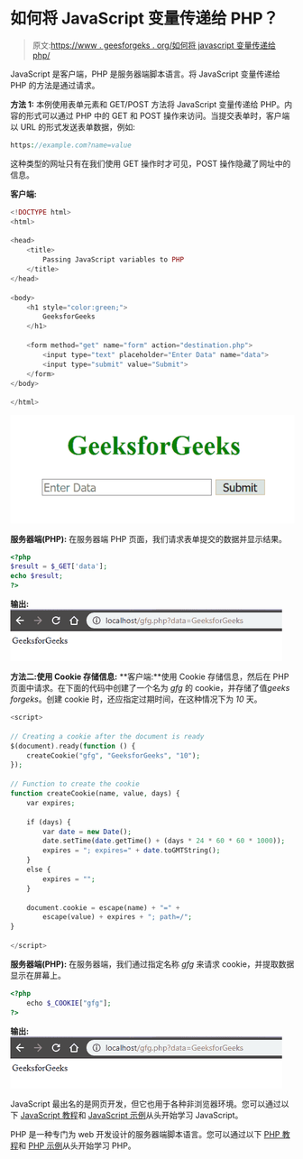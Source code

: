 # 如何将 JavaScript 变量传递给 PHP？

> 原文:[https://www . geesforgeks . org/如何将 javascript 变量传递给 php/](https://www.geeksforgeeks.org/how-to-pass-javascript-variables-to-php/)

JavaScript 是客户端，PHP 是服务器端脚本语言。将 JavaScript 变量传递给 PHP 的方法是通过请求。

**方法 1:** 本例使用表单元素和 GET/POST 方法将 JavaScript 变量传递给 PHP。内容的形式可以通过 PHP 中的 GET 和 POST 操作来访问。当提交表单时，客户端以 URL 的形式发送表单数据，例如:

```php
https://example.com?name=value
```

这种类型的网址只有在我们使用 GET 操作时才可见，POST 操作隐藏了网址中的信息。

**客户端:**

```php
<!DOCTYPE html>
<html>

<head>
    <title>
        Passing JavaScript variables to PHP
    </title>
</head>

<body>
    <h1 style="color:green;">
        GeeksforGeeks
    </h1>

    <form method="get" name="form" action="destination.php">
        <input type="text" placeholder="Enter Data" name="data">
        <input type="submit" value="Submit">
    </form>
</body>

</html>
```

![](img/df2eb272b554b019f50a3cafac46b6a6.png)

**服务器端(PHP):** 在服务器端 PHP 页面，我们请求表单提交的数据并显示结果。

```php
<?php
$result = $_GET['data'];
echo $result;
?>
```

**输出:**
![](img/200faf022cd3ba97f99acf6370649012.png)

**方法二:使用 Cookie 存储信息:**
**客户端:**使用 Cookie 存储信息，然后在 PHP 页面中请求。在下面的代码中创建了一个名为 *gfg* 的 cookie，并存储了值*geeks forgeks*。创建 cookie 时，还应指定过期时间，在这种情况下为 *10* 天。

```php
<script>

// Creating a cookie after the document is ready
$(document).ready(function () {
    createCookie("gfg", "GeeksforGeeks", "10");
});

// Function to create the cookie
function createCookie(name, value, days) {
    var expires;

    if (days) {
        var date = new Date();
        date.setTime(date.getTime() + (days * 24 * 60 * 60 * 1000));
        expires = "; expires=" + date.toGMTString();
    }
    else {
        expires = "";
    }

    document.cookie = escape(name) + "=" + 
        escape(value) + expires + "; path=/";
}

</script>
```

**服务器端(PHP):** 在服务器端，我们通过指定名称 *gfg* 来请求 cookie，并提取数据显示在屏幕上。

```php
<?php
    echo $_COOKIE["gfg"];
?>
```

**输出:**
![](img/200faf022cd3ba97f99acf6370649012.png)

JavaScript 最出名的是网页开发，但它也用于各种非浏览器环境。您可以通过以下 [JavaScript 教程](https://www.geeksforgeeks.org/javascript-tutorial/)和 [JavaScript 示例](https://www.geeksforgeeks.org/javascript-examples/)从头开始学习 JavaScript。

PHP 是一种专门为 web 开发设计的服务器端脚本语言。您可以通过以下 [PHP 教程](https://www.geeksforgeeks.org/php-tutorials/)和 [PHP 示例](https://www.geeksforgeeks.org/php-examples/)从头开始学习 PHP。